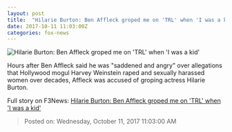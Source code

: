 ```yaml
---
layout: post
title:  "Hilarie Burton: Ben Affleck groped me on 'TRL' when 'I was a kid'"
date: 2017-10-11 11:03:00Z
categories: fox-news
---
```


![Hilarie Burton: Ben Affleck groped me on 'TRL' when 'I was a kid'](http://a57.foxnews.com/images.foxnews.com/content/fox-news/entertainment/2017/10/11/hilarie-burton-ben-affleck-groped-me-on-trl-when-was-kid/_jcr_content/article-text/article-par-2/inline_spotlight_ima/image.img.jpg/612/344/1507727747624.jpg?ve=1&tl=1)

Hours after Ben Affleck said he was "saddened and angry" over allegations that Hollywood mogul Harvey Weinstein raped and sexually harassed women over decades, Affleck was accused of groping actress Hilarie Burton.


Full story on F3News: [Hilarie Burton: Ben Affleck groped me on 'TRL' when 'I was a kid'](http://www.f3nws.com/n/hYCDYC)

> Posted on: Wednesday, October 11, 2017 11:03:00 AM
